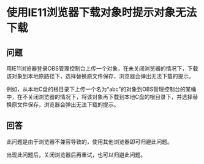 # 使用IE11浏览器下载对象时提示对象无法下载<a name="zh-cn_topic_0045828992"></a>

## 问题<a name="section46070597"></a>

用IE11浏览器登录OBS管理控制台上传一个对象，在未关闭浏览器的情况下，下载该对象到本地原路径下，选择替换原文件保存，浏览器会弹出无法下载的提示。

例如，从本地C盘的根目录下上传一个名为“abc”的对象到OBS管理控制台的某桶中，在不关闭浏览器的情况下，将该对象再下载到本地C盘的根目录下，并选择替换原文件保存，浏览器会弹出无法下载的提示。

## 回答<a name="section11982196"></a>

此问题是由于浏览器不兼容导致的，使用其他浏览器即可归避此问题。

出现此问题后，关闭浏览器后再重试，也可以归避此问题。

